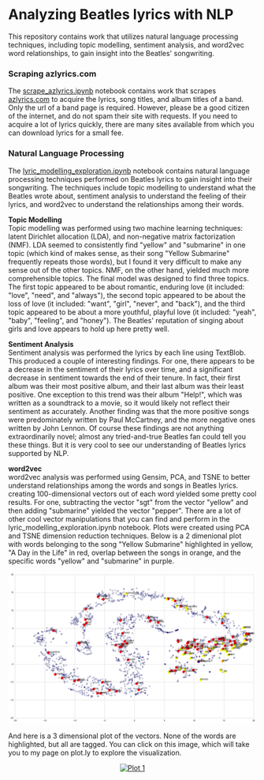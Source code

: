 # Analyzing Beatles lyrics with NLP

This repository contains work that utilizes natural language processing techniques, including topic modelling, sentiment analysis, and word2vec word relationships, to gain insight into the Beatles' songwriting.


### Scraping azlyrics.com
The [scrape_azlyrics.ipynb](https://github.com/kekatzmann/beatles_lyrics/blob/master/notebooks/scrape_azlyrics.ipynb) notebook contains work that scrapes [azlyrics.com](http://www.azlyrics.com/) to acquire the lyrics, song titles, and album titles of a band. Only the url of a band page is required. However, please be a good citizen of the internet, and do not spam their site with requests. If you need to acquire a lot of lyrics quickly, there are many sites available from which you can download lyrics for a small fee.


### Natural Language Processing
The [lyric_modelling_exploration.ipynb](https://github.com/kekatzmann/beatles_lyrics/blob/master/notebooks/lyric_modelling_exploration.ipynb) notebook contains natural language processing techniques performed on Beatles lyrics to gain insight into their songwriting. The techniques include topic modelling to understand what the Beatles wrote about, sentiment analysis to understand the feeling of their lyrics, and word2vec to understand the relationships among their words.

<b>Topic Modelling</b><br>
Topic modelling was performed using two machine learning techniques: latent Dirichlet allocation (LDA), and non-negative matrix factorization (NMF). LDA seemed to consistently find "yellow" and "submarine" in one topic (which kind of makes sense, as their song "Yellow Submarine" frequently repeats those words), but I found it very difficult to make any sense out of the other topics. NMF, on the other hand, yielded much more comprehensible topics. The final model was designed to find three topics. The first topic appeared to be about romantic, enduring love (it included: "love", "need", and "always"), the second topic appeared to be about the loss of love (it included: "want", "girl", "never", and "back"), and the third topic appeared to be about a more youthful, playful love (it included: "yeah", "baby", "feeling", and "honey"). The Beatles' reputation of singing about girls and love appears to hold up here pretty well.

<b>Sentiment Analysis</b><br>
Sentiment analysis was performed the lyrics by each line using TextBlob. This produced a couple of interesting findings. For one, there appears to be a decrease in the sentiment of their lyrics over time, and a significant decrease in sentiment towards the end of their tenure. In fact, their first album was their most positive album, and their last album was their least positive. One exception to this trend was their album "Help!", which was written as a soundtrack to a movie, so it would likely not reflect their sentiment as accurately. Another finding was that the more positive songs were predominately written by Paul McCartney, and the more negative ones written by John Lennon. Of course these findings are not anything extraordinarily novel; almost any tried-and-true Beatles fan could tell you these things. But it is very cool to see our understanding of Beatles lyrics supported by NLP.

<b>word2vec</b><br>
word2vec analysis was performed using Gensim, PCA, and TSNE to better understand relationships among the words and songs in Beatles lyrics. creating 100-dimensional vectors out of each word yielded some pretty cool results. For one, subtracting the vector "sgt" from the vector "yellow" and then adding "submarine" yielded the vector "pepper". There are a lot of other cool vector manipulations that you can find and perform in the lyric_modelling_exploration.ipynb notebook. Plots were created using PCA and TSNE dimension reduction techniques. Below is a 2 dimenional plot with words belonging to the song "Yellow Submarine" highlighted in yellow, "A Day in the Life" in red, overlap between the songs in orange, and the specific words "yellow" and "submarine" in purple.

![Beatles 2d word2vec](https://github.com/kekatzmann/beatles_lyrics/blob/master/images/w2v_2d_1.png)

And here is a 3 dimensional plot of the vectors. None of the words are highlighted, but all are tagged. You can click on this image, which will take you to my page on plot.ly to explore the visualization.

<div>
    <a href="https://plot.ly/~kekatzmann/1/?share_key=6T9Ho51vrZCjBnsM76VRtF" target="_blank" title="Plot 1" style="display: block; text-align: center;"><img src="https://plot.ly/~kekatzmann/1.png?share_key=6T9Ho51vrZCjBnsM76VRtF" alt="Plot 1" style="max-width: 100%;width: 1114px;"  width="1114" onerror="this.onerror=null;this.src='https://plot.ly/404.png';" /></a>
</div>

